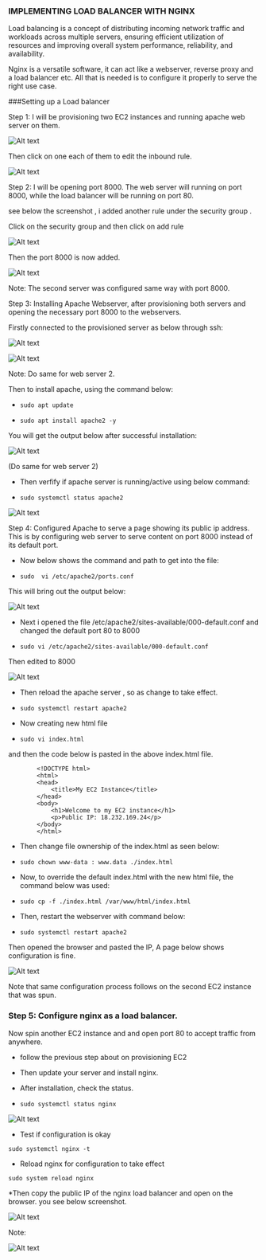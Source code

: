 ### IMPLEMENTING LOAD BALANCER WITH NGINX
Load balancing is a concept of distributing incoming network traffic and workloads across multiple servers, ensuring efficient utilization of resources and improving overall system performance, reliability, and availability.

Nginx is a versatile software, it can act like a webserver, reverse proxy and a load balancer etc. All that is needed is to configure it properly to serve the right use case.

###Setting up a Load balancer

Step 1: I will be provisioning two EC2 instances and running apache web server on them.


![Alt text](<Images/EC2 Running.PNG>)

Then click on one each of  them to edit the inbound rule.



![Alt text](<Images/Apache 1.PNG>)




Step 2: I will be opening port 8000. The web server will running on port 8000, while the load balancer will be running on port 80.

see below the screenshot , i added another rule under the security group .

Click on the security group and then click on add  rule

![Alt text](<Images/sec grp.PNG>)



Then the port 8000 is now added.

![Alt text](Images/8000.PNG)



Note: The second server was configured same way with port 8000.


Step 3:  Installing Apache Webserver, after provisioning both servers and opening the necessary port 8000 to the webservers.

Firstly connected to the provisioned server as below through ssh:

![Alt text](ssh.PNG)



![Alt text](Images/sshconnect.PNG)



Note: Do same for web server 2.

Then to install apache, using the command below:

* `sudo apt update`

* `sudo apt install apache2 -y`

You will get the output below after successful installation:


![Alt text](<Images/install apache2.PNG>)


(Do same for web server 2)


* Then verfify if apache server is running/active using below command:

* `sudo systemctl status apache2`


![Alt text](<Apache active.PNG>)



Step 4: Configured Apache to serve a page showing its public ip address.
This is by configuring web server to serve content on port 8000 instead of its default port.

* Now below shows the command and path to get into the file:

* `sudo  vi /etc/apache2/ports.conf`

This will bring out the output below:


![Alt text](Images/port.conf.PNG)

* Next i opened  the file /etc/apache2/sites-available/000-default.conf and changed the default port 80 to 8000

* `sudo vi /etc/apache2/sites-available/000-default.conf`


Then edited to 8000


![Alt text](Images/vhost-site-avail.PNG)


* Then reload the apache server , so as change to take effect.

* `sudo systemctl restart apache2`


* Now creating new html file

* `sudo vi index.html`

and then the code below is pasted in the above index.html file.

```
        <!DOCTYPE html>
        <html>
        <head>
            <title>My EC2 Instance</title>
        </head>
        <body>
            <h1>Welcome to my EC2 instance</h1>
            <p>Public IP: 18.232.169.24</p>
        </body>
        </html>

```

* Then change file ownership of the index.html as seen below:

* `sudo chown www-data : www.data ./index.html`

* Now, to override the default index.html with the new html file, the command below was used:

* `sudo cp -f ./index.html /var/www/html/index.html`


* Then, restart the webserver with command below:

* `sudo systemctl restart apache2`


Then opened the browser and  pasted the IP, A page below shows configuration is fine.



![Alt text](<Images/browser result.PNG>)


Note that same configuration process follows on the second EC2 instance  that was spun.

### Step 5: Configure nginx as a load balancer.

Now spin another EC2 instance and and open port 80 to accept traffic from anywhere.


* follow  the previous step about on provisioning EC2

* Then update your server and install nginx.

* After installation, check the status.

* `sudo systemctl status nginx`



![Alt text](<Images/nginx st.PNG>)

* Test if configuration is okay


 `sudo systemctl nginx -t`


 * Reload nginx for configuration to take effect

 `sudo system reload nginx`


 *Then copy the public IP of the nginx load balancer and open on the browser.
you see below screenshot.




![Alt text](<Images/ec2 brw.PNG>)



Note:


![Alt text](Images/upstrream.PNG)
